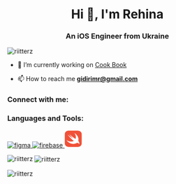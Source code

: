 <h1 align="center">Hi 👋, I'm Rehina</h1>
<h3 align="center">An iOS Engineer from Ukraine</h3>

<p align="left"> <img src="https://komarev.com/ghpvc/?username=riitterz&label=Profile%20views&color=0e75b6&style=flat" alt="riitterz" /> </p>

- 🔭 I’m currently working on [Cook Book](https://github.com/riitterz/CookBook)

- 📫 How to reach me **gidirimr@gmail.com**

<h3 align="left">Connect with me:</h3>
<p align="left">
</p>

<h3 align="left">Languages and Tools:</h3>
<p align="left"> <a href="https://www.figma.com/" target="_blank" rel="noreferrer"> <img src="https://www.vectorlogo.zone/logos/figma/figma-icon.svg" alt="figma" width="40" height="40"/> </a> <a href="https://firebase.google.com/" target="_blank" rel="noreferrer"> <img src="https://www.vectorlogo.zone/logos/firebase/firebase-icon.svg" alt="firebase" width="40" height="40"/> </a> <a href="https://developer.apple.com/swift/" target="_blank" rel="noreferrer"> <img src="https://raw.githubusercontent.com/devicons/devicon/master/icons/swift/swift-original.svg" alt="swift" width="40" height="40"/> </a> </p>

<p><img align="left" src="https://github-readme-stats.vercel.app/api/top-langs?username=riitterz&show_icons=true&locale=en&layout=compact" alt="riitterz" /></p>

<p>&nbsp;<img align="center" src="https://github-readme-stats.vercel.app/api?username=riitterz&show_icons=true&locale=en" alt="riitterz" /></p>

<p><img align="center" src="https://github-readme-streak-stats.herokuapp.com/?user=riitterz&" alt="riitterz" /></p>
